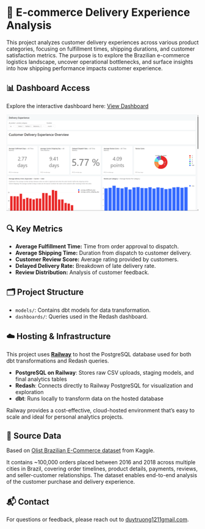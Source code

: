 # 🛒 E-commerce Delivery Experience Analysis

This project analyzes customer delivery experiences across various product categories, focusing on fulfillment times, shipping durations, and customer satisfaction metrics. The purpose is to explore the Brazilian e-commerce logistics landscape, uncover operational bottlenecks, and surface insights into how shipping performance impacts customer experience.


## 📊 Dashboard Access

Explore the interactive dashboard here: [View Dashboard](https://server-production-e214.up.railway.app/public/dashboards/aLqRQMYMN1E7eO9FjE9BgtZDq0tebK49YouUY50F?org_slug=default)


![Dashboard Screenshot](ecommerce_analysis/dashboard/ecommerce_dashboard_screenshot_1.png)


## 🔍 Key Metrics

- **Average Fulfillment Time:** Time from order approval to dispatch.
- **Average Shipping Time:** Duration from dispatch to customer delivery.
- **Customer Review Score:** Average rating provided by customers.
- **Delayed Delivery Rate:** Breakdown of late delivery rate.
- **Review Distribution:** Analysis of customer feedback.

## 🗂️ Project Structure

- `models/`: Contains dbt models for data transformation.
- `dashboards/`: Queries used in the Redash dashboard.

## ☁️ Hosting & Infrastructure

This project uses **[Railway](https://railway.app/)** to host the PostgreSQL database used for both dbt transformations and Redash queries.

- **PostgreSQL on Railway**: Stores raw CSV uploads, staging models, and final analytics tables
- **Redash**: Connects directly to Railway PostgreSQL for visualization and exploration
- **dbt**: Runs locally to transform data on the hosted database

Railway provides a cost-effective, cloud-hosted environment that’s easy to scale and ideal for personal analytics projects.

## 📂 Source Data

Based on [Olist Brazilian E-Commerce dataset](https://www.kaggle.com/datasets/olistbr/brazilian-ecommerce) from Kaggle.

It contains ~100,000 orders placed between 2016 and 2018 across multiple cities in Brazil, covering order timelines, product details, payments, reviews, and seller-customer relationships. The dataset enables end-to-end analysis of the customer purchase and delivery experience.

## 📬 Contact

For questions or feedback, please reach out to [duytruong1211gmail.com](mailto:duytruong1211gmail.com).
